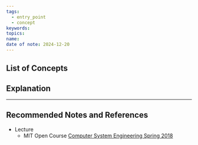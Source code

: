```yaml
---
tags:
  - entry_point
  - concept
keywords: 
topics: 
name: 
date of note: 2024-12-20
---
```


## List of Concepts





## Explanation





-----------
##  Recommended Notes and References



- Lecture
	- MIT Open Course [Computer System Engineering Spring 2018](https://ocw.mit.edu/courses/6-033-computer-system-engineering-spring-2018/)